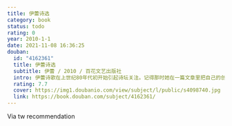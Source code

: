 ```yaml
---
title: 伊蕾诗选
category: book
status: todo
rating: 0
year: 2010-1-1
date: 2021-11-08 16:36:25
douban:
  id: "4162361"
  title: 伊蕾诗选
  subtitle: 伊蕾 / 2010 / 百花文艺出版社
  intro: 伊蕾诗歌在上世纪80年代初开始引起诗坛关注。记得那时她在一篇文章里把自己的创作追求说成是“情绪型、悲剧型、未来型”。所谓“未来”者，并非社会学意义上的“整体未来乌托邦”，而是超越形形色色的整体主义抒情，回到具体本真的个人。而树立个人生命体验的诗歌，在那时的中国诗坛还是受到压抑的未竟的事业。伊蕾所说的“未来”，指的是对自己孤独追寻的不计代价的自信，和对“未来”精神自由的读者的期待。上世纪70年代末80年代初，在《寻》、《爱的畏惧》、《你以为》、《绿树对暴风雨的迎接》、《火焰》、《闪电》等早期意象诗里，她写出了自己生命情绪的“客观对应物”。我们看到她生命内部的无边“海浪”的孤独和奋争，“你是被谁捆缚在大地上？每一块肌肉都在翻滚，爆发出自由的歌唱！”如果说这些早期抒情之作还略显“笼统”的话，不到两三年内很快伊蕾就找到了“个人的心灵辞源”——我指的是1984、1985年创作的大量作品《微雨》、《残破》、《野芭蕉》、《蓝色血》、《又见海鸥》、《苦木》、组诗《黄皮肤的旗帜》、《黄果树大瀑布》、《野餐》、《罗曼司》，如此等等。
  rating: 7.7
  cover: https://img1.doubanio.com/view/subject/l/public/s4098740.jpg
  link: https://book.douban.com/subject/4162361/
---
```


Via tw recommendation 
